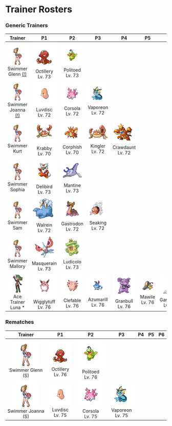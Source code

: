 # Trainer Rosters

### Generic Trainers

| Trainer | P1 | P2 | P3 | P4 | P5 | P6 |
|:-------:|:--:|:--:|:--:|:--:|:--:|:--:|
| ![Swimmer Glenn [(!)](#rematches)](../../assets/trainers/swimmer.png)<br>Swimmer Glenn [(!)](#rematches) | ![Octillery](../../assets/sprites/octillery/front.gif)<br>Octillery<br>Lv. 73 | ![Politoed](../../assets/sprites/politoed/front.gif)<br>Politoed<br>Lv. 73 |
| ![Swimmer Joanna [(!)](#rematches)](../../assets/trainers/swimmer.png)<br>Swimmer Joanna [(!)](#rematches) | ![Luvdisc](../../assets/sprites/luvdisc/front.gif)<br>Luvdisc<br>Lv. 72 | ![Corsola](../../assets/sprites/corsola/front.gif)<br>Corsola<br>Lv. 72 | ![Vaporeon](../../assets/sprites/vaporeon/front.gif)<br>Vaporeon<br>Lv. 72 |
| ![Swimmer Kurt](../../assets/trainers/swimmer.png)<br>Swimmer Kurt | ![Krabby](../../assets/sprites/krabby/front.gif)<br>Krabby<br>Lv. 70 | ![Corphish](../../assets/sprites/corphish/front.gif)<br>Corphish<br>Lv. 70 | ![Kingler](../../assets/sprites/kingler/front.gif)<br>Kingler<br>Lv. 72 | ![Crawdaunt](../../assets/sprites/crawdaunt/front.gif)<br>Crawdaunt<br>Lv. 72 |
| ![Swimmer Sophia](../../assets/trainers/swimmer.png)<br>Swimmer Sophia | ![Delibird](../../assets/sprites/delibird/front.gif)<br>Delibird<br>Lv. 73 | ![Mantine](../../assets/sprites/mantine/front.gif)<br>Mantine<br>Lv. 73 |
| ![Swimmer Sam](../../assets/trainers/swimmer.png)<br>Swimmer Sam | ![Walrein](../../assets/sprites/walrein/front.gif)<br>Walrein<br>Lv. 72 | ![Gastrodon](../../assets/sprites/gastrodon/front.gif)<br>Gastrodon<br>Lv. 72 | ![Seaking](../../assets/sprites/seaking/front.gif)<br>Seaking<br>Lv. 72 |
| ![Swimmer Mallory](../../assets/trainers/swimmer.png)<br>Swimmer Mallory | ![Masquerain](../../assets/sprites/masquerain/front.gif)<br>Masquerain<br>Lv. 73 | ![Ludicolo](../../assets/sprites/ludicolo/front.gif)<br>Ludicolo<br>Lv. 73 |
| ![Ace Trainer Luna *](../../assets/trainers/ace_trainer.png)<br>Ace Trainer Luna * | ![Wigglytuff](../../assets/sprites/wigglytuff/front.gif)<br>Wigglytuff<br>Lv. 76 | ![Clefable](../../assets/sprites/clefable/front.gif)<br>Clefable<br>Lv. 76 | ![Azumarill](../../assets/sprites/azumarill/front.gif)<br>Azumarill<br>Lv. 76 | ![Granbull](../../assets/sprites/granbull/front.gif)<br>Granbull<br>Lv. 76 | ![Mawile](../../assets/sprites/mawile/front.gif)<br>Mawile<br>Lv. 76 | ![Gardevoir](../../assets/sprites/gardevoir/front.gif)<br>Gardevoir<br>Lv. 77 |


### Rematches

| Trainer | P1 | P2 | P3 | P4 | P5 | P6 |
|:-------:|:--:|:--:|:--:|:--:|:--:|:--:|
| ![Swimmer Glenn (S)](../../assets/trainers/swimmer.png)<br>Swimmer Glenn (S) | ![Octillery](../../assets/sprites/octillery/front.gif)<br>Octillery<br>Lv. 76 | ![Politoed](../../assets/sprites/politoed/front.gif)<br>Politoed<br>Lv. 76 |
| ![Swimmer Joanna (S)](../../assets/trainers/swimmer.png)<br>Swimmer Joanna (S) | ![Luvdisc](../../assets/sprites/luvdisc/front.gif)<br>Luvdisc<br>Lv. 75 | ![Corsola](../../assets/sprites/corsola/front.gif)<br>Corsola<br>Lv. 75 | ![Vaporeon](../../assets/sprites/vaporeon/front.gif)<br>Vaporeon<br>Lv. 75 |

